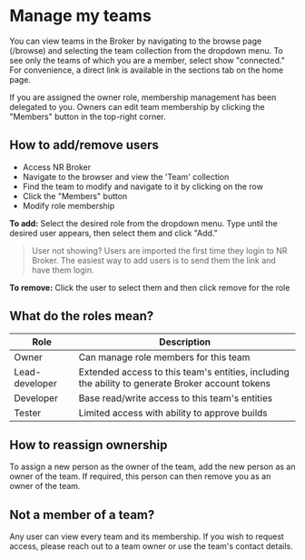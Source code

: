 # Manage my teams

You can view teams in the Broker by navigating to the browse page (/browse) and selecting the team collection from the dropdown menu. To see only the teams of which you are a member, select  show "connected." For convenience, a direct link is available in the sections tab on the home page.

If you are assigned the owner role, membership management has been delegated to you. Owners can edit team membership by clicking the "Members" button in the top-right corner.

## How to add/remove users

* Access NR Broker
* Navigate to the browser and view the 'Team' collection
* Find the team to modify and navigate to it by clicking on the row
* Click the "Members" button
* Modify role membership

**To add:** Select the desired role from the dropdown menu. Type until the desired user appears, then select them and click "Add."

> User not showing? Users are imported the first time they login to NR Broker. The easiest way to add users is to send them the link and have them login.

**To remove:** Click the user to select them and then click remove for the role

## What do the roles mean?

| Role | Description |
|--- | ---|
| Owner | Can manage role members for this team |
| Lead-developer | Extended access to this team's entities, including the ability to generate Broker account tokens |
| Developer | Base read/write access to this team's entities |
| Tester | Limited access with ability to approve builds |

## How to reassign ownership

To assign a new person as the owner of the team, add the new person as an owner of the team. If required, this person can then remove you as an owner of the team.

## Not a member of a team?

Any user can view every team and its membership. If you wish to request access, please reach out to a team owner or use the team's contact details.
